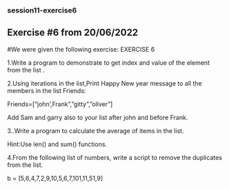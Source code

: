 ### session11-exercise6
## Exercise #6 from 20/06/2022
#We were given the following exercise:
EXERCISE 6

1.Write a program to demonstrate to get index and value of the element from the list .

2.Using iterations in the list,Print Happy New year message to all the members in the list Friends:

Friends=[“john’,Frank”,”gitty”,”oliver”]

Add Sam and garry also to your list after john and before Frank.

3..Write a program to calculate the average of items in the list.

Hint:Use len() and sum() functions.

4.From the following list of numbers, write a script to remove the duplicates from the list.

b = [5,6,4,7,2,9,10,5,6,7,101,11,51,9]

